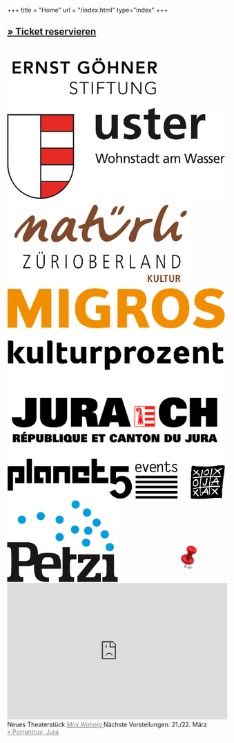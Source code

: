 +++
title = "Home"
url = "/index.html"
type="index"
+++
<div class="overlay overlay-left" >
<h2> <a style="color: 3FA0A0" href= "/Reservieren">
        &raquo; Ticket reservieren </a> </h2></br>
</div>

<div class="overlay overlay-right">
  <div id="logos" style="">
  <img src="images/EGS.jpg"/>
  <img src="images/uster.jpg"/>
  <img src="images/oberland.jpg"/>
  <img src="images/migrosbunt.gif"/>
    <img src="images/jura2.gif"/>
    <img src="images/planet5.gif"/>
  <img src="images/petzi.png"/>

  </div>
</div>
<div class="polaroid pl-home">
<iframe width="510" height="315" src="https://www.youtube.com/embed/sxqm2Pagd4k" frameborder="0" allow="autoplay; encrypted-media" allowfullscreen></iframe>
  Neues Theaterstück
      <a style="color:#758484" href="/stueck">
       <i>Mini Wohnig</i>  
      </a> Nächste Vorstellungen: 
  21./22. März </br><a style="color:#758484" href=http://cultureporrentruy.ch/> &raquo; Porrentruy, Jura  </a>
</div>
<img src="images/reiszweckemini.png" style="position: relative; top: -440px;left: 400px; ;width: 45px;"/>

<script>
$('.carousel').slick({
  slidesToShow: 1,
  slidesToScroll: 1,
  autoplay: true,
  fade: true,
  autoplaySpeed: 4500,
  prevArrow: null,
  nextArrow: null,
  pauseOnHover: false,
  speed: 2000,
});
</script>


